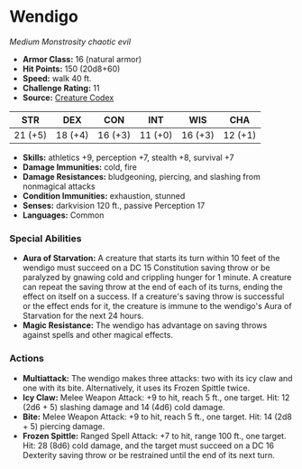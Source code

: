 # Wendigo

*Medium* *Monstrosity* *chaotic evil*

- **Armor Class:** 16 (natural armor)
- **Hit Points:** 150 (20d8+60)
- **Speed:** walk 40 ft.
- **Challenge Rating:** 11
- **Source:** [Creature Codex](https://koboldpress.com/kpstore/product/creature-codex-for-5th-edition-dnd/)

| STR | DEX | CON | INT | WIS | CHA |
| --- | --- | --- | --- | --- | --- |
| 21 (+5) | 18 (+4) | 16 (+3) | 11 (+0) | 16 (+3) | 12 (+1) |

- **Skills:** athletics +9, perception +7, stealth +8, survival +7
- **Damage Immunities:** cold, fire
- **Damage Resistances:** bludgeoning, piercing, and slashing from nonmagical attacks
- **Condition Immunities:** exhaustion, stunned
- **Senses:** darkvision 120 ft., passive Perception 17
- **Languages:** Common
### Special Abilities
- **Aura of Starvation:** A creature that starts its turn within 10 feet of the wendigo must succeed on a DC 15 Constitution saving throw or be paralyzed by gnawing cold and crippling hunger for 1 minute. A creature can repeat the saving throw at the end of each of its turns, ending the effect on itself on a success. If a creature's saving throw is successful or the effect ends for it, the creature is immune to the wendigo's Aura of Starvation for the next 24 hours.
- **Magic Resistance:** The wendigo has advantage on saving throws against spells and other magical effects.
### Actions
- **Multiattack:** The wendigo makes three attacks: two with its icy claw and one with its bite. Alternatively, it uses its Frozen Spittle twice.
- **Icy Claw:** Melee Weapon Attack: +9 to hit, reach 5 ft., one target. Hit: 12 (2d6 + 5) slashing damage and 14 (4d6) cold damage.
- **Bite:** Melee Weapon Attack: +9 to hit, reach 5 ft., one target. Hit: 14 (2d8 + 5) piercing damage.
- **Frozen Spittle:** Ranged Spell Attack: +7 to hit, range 100 ft., one target. Hit: 28 (8d6) cold damage, and the target must succeed on a DC 16 Dexterity saving throw or be restrained until the end of its next turn.
